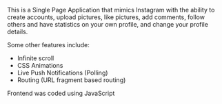 This is a Single Page Application that mimics Instagram with the ability to create accounts, upload pictures, like pictures, add comments, follow others and have statistics on your own profile, and change your profile details.

Some other features include:
* Infinite scroll
* CSS Animations
* Live Push Notifications (Polling)
* Routing (URL fragment based routing)

Frontend was coded using JavaScript